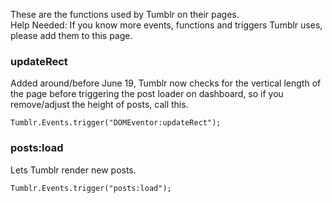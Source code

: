 These are the functions used by Tumblr on their pages.   
Help Needed: If you know more events, functions and triggers Tumblr uses, please add them to this page.

### updateRect
Added around/before June 19, Tumblr now checks for the vertical length of the page before triggering the post loader on dashboard, so if you remove/adjust the height of posts, call this.

	Tumblr.Events.trigger("DOMEventor:updateRect");
	
### posts:load
Lets Tumblr render new posts.

	Tumblr.Events.trigger("posts:load");